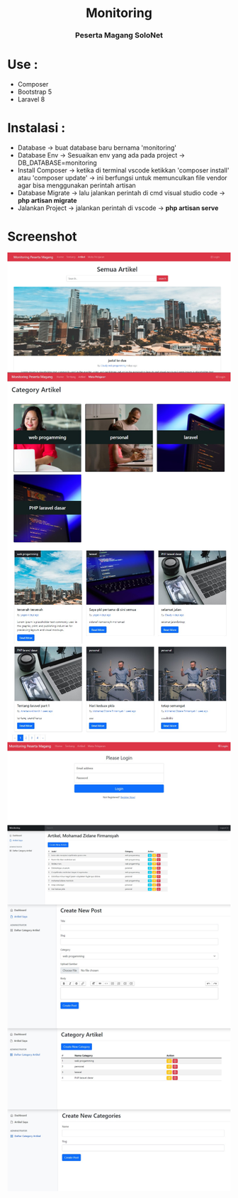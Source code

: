 <h1 align="center">Monitoring</h1>
<h3 align="center">Peserta Magang SoloNet</h3>

# Use :
  - Composer
  - Bootstrap 5
  - Laravel 8
  
# Instalasi : 
 - Database -> buat database baru bernama 'monitoring'
 - Database Env -> Sesuaikan env yang ada pada project -> DB_DATABASE=monitoring
 - Install Composer -> ketika di terminal vscode ketikkan 'composer install' atau 'composer update' -> ini berfungsi untuk memunculkan file vendor agar bisa menggunakan perintah artisan
 - Database Migrate -> lalu jalankan perintah di cmd visual studio code -> <b>php artisan migrate</b>
 - Jalankan Project -> jalankan perintah di vscode -> <b>php artisan serve</b>
 
# Screenshot

<img align="center" src="public\img\home.jpg" />

<img align="center" src="public\img\kategori.jpg" />

<img align="center" src="public\img\post.jpg" />

<img align="center" src="public\img\login.jpg" />

<img align="center" src="public\img\admin-artikel.jpg" />

<img align="center" src="public\img\admin-newpost.jpg" />

<img align="center" src="public\img\admin-category.jpg" />

<img align="center" src="public\img\admin-newcategory.jpg" />



